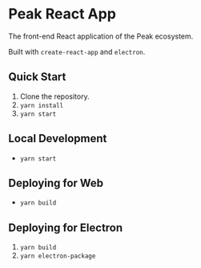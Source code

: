 # Peak React App

The front-end React application of the Peak ecosystem.

Built with `create-react-app` and `electron`.

## Quick Start

1. Clone the repository.
2. `yarn install`
3. `yarn start`

## Local Development

* `yarn start`

## Deploying for Web

* `yarn build`

## Deploying for Electron

1. `yarn build`
2. `yarn electron-package`